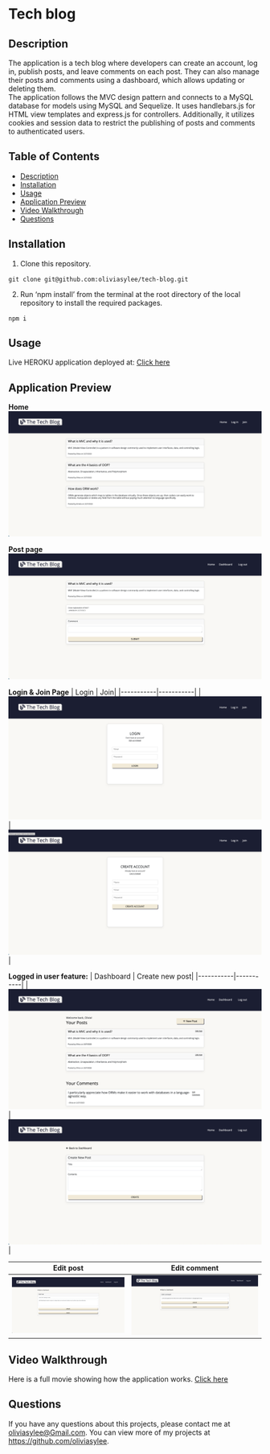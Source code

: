 # Tech blog
## Description
The application is a tech blog where developers can create an account, log in, publish posts, and leave comments on each post. They can also manage their posts and comments using a dashboard, which allows updating or deleting them. <br>
The application follows the MVC design pattern and connects to a MySQL database for models using MySQL and Sequelize. It uses handlebars.js for HTML view templates and express.js for controllers. Additionally, it utilizes cookies and session data to restrict the publishing of posts and comments to authenticated users.
## Table of Contents
- [Description](#Description)
- [Installation](#Installation)
- [Usage](#Usage)
- [Application Preview](#Application-preview)
- [Video Walkthrough](#Video-walkthrough)
- [Questions](#Questions)
## Installation
1. Clone this repository.
```
git clone git@github.com:oliviasylee/tech-blog.git
```

2. Run ‘npm install’ from the terminal at the root directory of the local repository to install the required packages.
```
npm i
```

## Usage
Live HEROKU application deployed at: [Click here](https://tech-blog-oslee.herokuapp.com/) <br>
## Application Preview
<strong>Home</strong>
![Homepage](/public/images/home.png)

<strong>Post page</strong>
![singlepate](/public/images/singlepage.png)

<strong>Login & Join Page</strong>
| Login | Join|
|-----------|-----------|
| ![Login](/public/images/login.png)|![Join](/public/images/join.png)|


<strong>Logged in user feature:</strong>
| Dashboard | Create new post|
|-----------|-----------|
| ![Dashboard](/public/images/dashboard.png)|![Create-new-post](/public/images/create-new-post.png)|

| Edit post | Edit comment|
|-----------|-----------|
| ![Edit-post](/public/images/edit-post.png)| ![Edit-comment](/public/images/edit-comment.png)|

## Video Walkthrough
Here is a full movie showing how the application works. [Click here](https://drive.google.com/file/d/1AW3gswKN0z3P6Sz7abkLAO5CFfI0d06t/view) <br>

## Questions
If you have any questions about this projects, please contact me at oliviasylee@Gmail.com. You can view more of my projects at https://github.com/oliviasylee.
